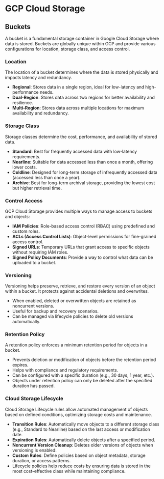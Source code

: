 # GCP Cloud Storage

## Buckets
A bucket is a fundamental storage container in Google Cloud Storage where data is stored. Buckets are globally unique within GCP and provide various configurations for location, storage class, and access control.

### Location
The location of a bucket determines where the data is stored physically and impacts latency and redundancy.
- **Regional**: Stores data in a single region, ideal for low-latency and high-performance needs.
- **Dual-Region**: Stores data across two regions for better availability and resilience.
- **Multi-Region**: Stores data across multiple locations for maximum availability and redundancy.

### Storage Class
Storage classes determine the cost, performance, and availability of stored data.
- **Standard**: Best for frequently accessed data with low-latency requirements.
- **Nearline**: Suitable for data accessed less than once a month, offering lower costs.
- **Coldline**: Designed for long-term storage of infrequently accessed data (accessed less than once a year).
- **Archive**: Best for long-term archival storage, providing the lowest cost but higher retrieval time.

### Control Access
GCP Cloud Storage provides multiple ways to manage access to buckets and objects:
- **IAM Policies**: Role-based access control (RBAC) using predefined and custom roles.
- **ACLs (Access Control Lists)**: Object-level permissions for fine-grained access control.
- **Signed URLs**: Temporary URLs that grant access to specific objects without requiring IAM roles.
- **Signed Policy Documents**: Provide a way to control what data can be uploaded to a bucket.

### Versioning
Versioning helps preserve, retrieve, and restore every version of an object within a bucket. It protects against accidental deletions and overwrites.
- When enabled, deleted or overwritten objects are retained as noncurrent versions.
- Useful for backup and recovery scenarios.
- Can be managed via lifecycle policies to delete old versions automatically.

### Retention Policy
A retention policy enforces a minimum retention period for objects in a bucket.
- Prevents deletion or modification of objects before the retention period expires.
- Helps with compliance and regulatory requirements.
- Can be configured with a specific duration (e.g., 30 days, 1 year, etc.).
- Objects under retention policy can only be deleted after the specified duration has passed.

### Cloud Storage Lifecycle
Cloud Storage Lifecycle rules allow automated management of objects based on defined conditions, optimizing storage costs and maintenance.
- **Transition Rules**: Automatically move objects to a different storage class (e.g., Standard to Nearline) based on the last access or modification date.
- **Expiration Rules**: Automatically delete objects after a specified period.
- **Noncurrent Version Cleanup**: Deletes older versions of objects when versioning is enabled.
- **Custom Rules**: Define policies based on object metadata, storage duration, or access patterns.
- Lifecycle policies help reduce costs by ensuring data is stored in the most cost-effective class while maintaining compliance.